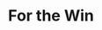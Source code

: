 ---
title: "For the Win"
slug: "for-the-win"
subtitle: ""
publisher: "Tor Teen"
published: "2010"
asin: "0765322161"
authors: 
  - cory-doctorow
started: "2011-03-23"
start_year: "2011"
finished: "2011-03-23"
---